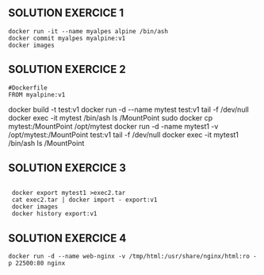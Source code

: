 ## SOLUTION EXERCICE 1
```shell
docker run -it --name myalpes alpine /bin/ash 
docker commit myalpes myalpine:v1
docker images
```
## SOLUTION EXERCICE 2
```shell
#Dockerfile
FROM myalpine:v1
```
docker build -t test:v1
docker run -d --name  mytest test:v1 tail -f /dev/null
docker exec -it mytest /bin/ash 
ls /MountPoint
sudo docker cp mytest:/MountPoint /opt/mytest
docker run -d -name mytest1 -v /opt/mytest:/MountPoint test:v1 tail -f /dev/null
docker exec -it mytest1 /bin/ash 
ls /MountPoint


## SOLUTION EXERCICE 3
```shell

 docker export mytest1 >exec2.tar
 cat exec2.tar | docker import - export:v1
 docker images
 docker history export:v1 
```

## SOLUTION EXERCICE 4
```shell
docker run -d --name web-nginx -v /tmp/html:/usr/share/nginx/html:ro -p 22500:80 nginx
```